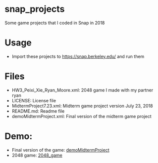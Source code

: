 # snap_projects
Some game projects that I coded in Snap in 2018

# Usage
- Import these projects to https://snap.berkeley.edu/ and run them

# Files
- HW3_Peixi_Xie_Ryan_Moore.xml: 2048 game I made with my partner ryan  
- LICENSE: License file
- MidtermProject7.23.xml: Midterm game project version July 23, 2018  
- README.md: Readme file
- demoMidtermProject.xml: Final version of the midterm game project

# Demo: 
- Final version of the game: [demoMidtermProject](https://snap.berkeley.edu/snap/snap.html#present:Username=maxxie114&ProjectName=demoMidtermProject)
- 2048 game: [2048_game](https://snap.berkeley.edu/snap/snap.html#present:Username=maxxie114&ProjectName=HW3_Peixi_Xie_Ryan_Moore)
